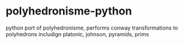 # polyhedronisme-python
python port of polyhedronisme, performs conway transformations to polyhedrons includign platonic, johnson, pyramids, prims
